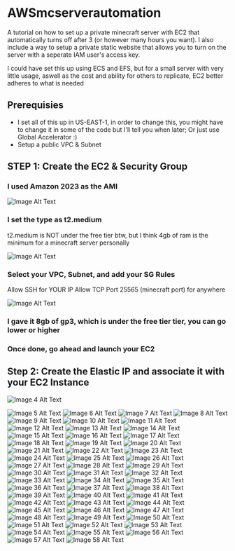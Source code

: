 # AWSmcserverautomation
A tutorial on how to set up a private minecraft server with EC2 that automatically turns off after 3 (or however many hours you want). I also include a way to setup a private static website that allows you to turn on the server with a seperate IAM user's access key.

I could have set this up using ECS and EFS, but for a small server with very little usage, aswell as the cost and ability for others to replicate, EC2 better adheres to what is needed

## Prerequisies
- I set all of this up in US-EAST-1, in order to change this, you might have to change it in some of the code but I'll tell you when later; Or just use Global Accelerator :)
- Setup a public VPC & Subnet

## STEP 1: Create the EC2 & Security Group
### I used Amazon 2023 as the AMI

![Image Alt Text](images/image1.png)

### I set the type as t2.medium
t2.medium is NOT under the free tier btw, but I think 4gb of ram is the minimum for a minecraft server personally


![Image Alt Text](images/image2.png)

### Select your VPC, Subnet, and add your SG Rules
Allow SSH for YOUR IP
Allow TCP Port 25565 (minecraft port) for anywhere


![Image Alt Text](images/image3.png)

### I gave it 8gb of gp3, which is under the free tier tier, you can go lower or higher
### Once done, go ahead and launch your EC2

## Step 2: Create the Elastic IP and associate it with your EC2 Instance


![Image 4 Alt Text](images/image4.png)

![Image 5 Alt Text](images/image5.png)
![Image 6 Alt Text](images/image6.png)
![Image 7 Alt Text](images/image7.png)
![Image 8 Alt Text](images/image8.png)
![Image 9 Alt Text](images/image9.png)
![Image 10 Alt Text](images/image10.png)
![Image 11 Alt Text](images/image11.png)
![Image 12 Alt Text](images/image12.png)
![Image 13 Alt Text](images/image13.png)
![Image 14 Alt Text](images/image14.png)
![Image 15 Alt Text](images/image15.png)
![Image 16 Alt Text](images/image16.png)
![Image 17 Alt Text](images/image17.png)
![Image 18 Alt Text](images/image18.png)
![Image 19 Alt Text](images/image19.png)
![Image 20 Alt Text](images/image20.png)
![Image 21 Alt Text](images/image21.png)
![Image 22 Alt Text](images/image22.png)
![Image 23 Alt Text](images/image23.png)
![Image 24 Alt Text](images/image24.png)
![Image 25 Alt Text](images/image25.png)
![Image 26 Alt Text](images/image26.png)
![Image 27 Alt Text](images/image27.png)
![Image 28 Alt Text](images/image28.png)
![Image 29 Alt Text](images/image29.png)
![Image 30 Alt Text](images/image30.png)
![Image 31 Alt Text](images/image31.png)
![Image 32 Alt Text](images/image32.png)
![Image 33 Alt Text](images/image33.png)
![Image 34 Alt Text](images/image34.png)
![Image 35 Alt Text](images/image35.png)
![Image 36 Alt Text](images/image36.png)
![Image 37 Alt Text](images/image37.png)
![Image 38 Alt Text](images/image38.png)
![Image 39 Alt Text](images/image39.png)
![Image 40 Alt Text](images/image40.png)
![Image 41 Alt Text](images/image41.png)
![Image 42 Alt Text](images/image42.png)
![Image 43 Alt Text](images/image43.png)
![Image 44 Alt Text](images/image44.png)
![Image 45 Alt Text](images/image45.png)
![Image 46 Alt Text](images/image46.png)
![Image 47 Alt Text](images/image47.png)
![Image 48 Alt Text](images/image48.png)
![Image 49 Alt Text](images/image49.png)
![Image 50 Alt Text](images/image50.png)
![Image 51 Alt Text](images/image51.png)
![Image 52 Alt Text](images/image52.png)
![Image 53 Alt Text](images/image53.png)
![Image 54 Alt Text](images/image54.png)
![Image 55 Alt Text](images/image55.png)
![Image 56 Alt Text](images/image56.png)
![Image 57 Alt Text](images/image57.png)
![Image 58 Alt Text](images/image58.png)
